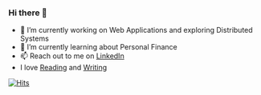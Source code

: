 ### Hi there 👋
- 🔭 I’m currently working on Web Applications and exploring Distributed Systems
- 🌱 I’m currently learning about Personal Finance
- 📫 Reach out to me on [LinkedIn](https://in.linkedin.com/in/s-dhanya-abhirami)
- I love [Reading](https://www.goodreads.com/user/show/127164045-dhanyaabhirami) and [Writing](https://medium.com/@DhanyaAbhirami)

[![Hits](https://hits.seeyoufarm.com/api/count/incr/badge.svg?url=https%3A%2F%2Fgithub.com%2FDhanya-Abhirami&count_bg=%2379C83D&title_bg=%23555555&icon=&icon_color=%23E7E7E7&title=hits&edge_flat=false)](https://hits.seeyoufarm.com)

<!--
[![Dhanya's GitHub stats](https://github-readme-stats.vercel.app/api?username=Dhanya-Abhirami&count_private=true)](https://github.com/anuraghazra/github-readme-stats)

[![Top Langs](https://github-readme-stats.vercel.app/api/top-langs/?username=Dhanya-Abhirami&hide=makefile)](https://github.com/anuraghazra/github-readme-stats)
--!>
